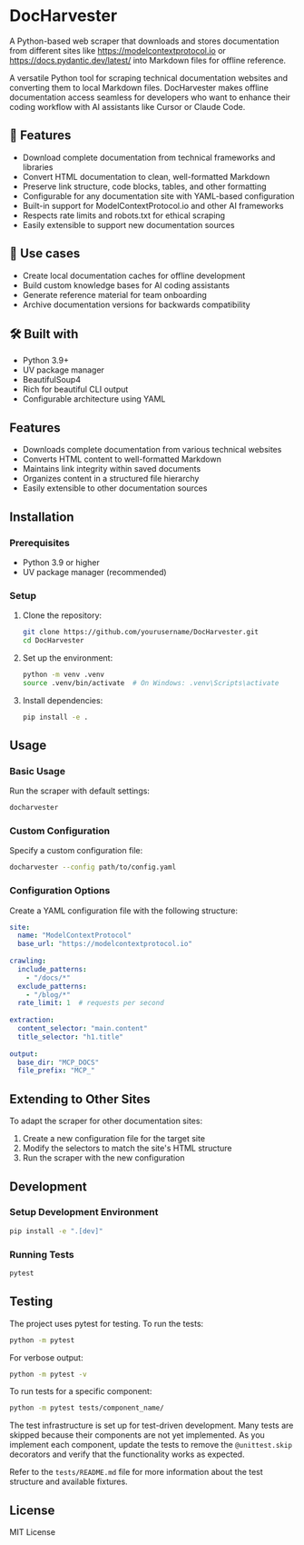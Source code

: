 # DocHarvester

A Python-based web scraper that downloads and stores documentation from different sites like https://modelcontextprotocol.io or https://docs.pydantic.dev/latest/ into Markdown files for offline reference.

A versatile Python tool for scraping technical documentation websites and converting them to local Markdown files. DocHarvester makes offline documentation access seamless for developers who want to enhance their coding workflow with AI assistants like Cursor or Claude Code.

## 🌟 Features

- Download complete documentation from technical frameworks and libraries
- Convert HTML documentation to clean, well-formatted Markdown
- Preserve link structure, code blocks, tables, and other formatting
- Configurable for any documentation site with YAML-based configuration
- Built-in support for ModelContextProtocol.io and other AI frameworks
- Respects rate limits and robots.txt for ethical scraping
- Easily extensible to support new documentation sources

## 🚀 Use cases

- Create local documentation caches for offline development
- Build custom knowledge bases for AI coding assistants
- Generate reference material for team onboarding
- Archive documentation versions for backwards compatibility

## 🛠️ Built with

- Python 3.9+
- UV package manager
- BeautifulSoup4
- Rich for beautiful CLI output
- Configurable architecture using YAML

## Features

- Downloads complete documentation from various technical websites
- Converts HTML content to well-formatted Markdown
- Maintains link integrity within saved documents
- Organizes content in a structured file hierarchy
- Easily extensible to other documentation sources

## Installation

### Prerequisites

- Python 3.9 or higher
- UV package manager (recommended)

### Setup

1. Clone the repository:
   ```bash
   git clone https://github.com/yourusername/DocHarvester.git
   cd DocHarvester
   ```

2. Set up the environment:
   ```bash
   python -m venv .venv
   source .venv/bin/activate  # On Windows: .venv\Scripts\activate
   ```

3. Install dependencies:
   ```bash
   pip install -e .
   ```

## Usage

### Basic Usage

Run the scraper with default settings:

```bash
docharvester
```

### Custom Configuration

Specify a custom configuration file:

```bash
docharvester --config path/to/config.yaml
```

### Configuration Options

Create a YAML configuration file with the following structure:

```yaml
site:
  name: "ModelContextProtocol"
  base_url: "https://modelcontextprotocol.io"
  
crawling:
  include_patterns:
    - "/docs/*"
  exclude_patterns:
    - "/blog/*"
  rate_limit: 1  # requests per second
  
extraction:
  content_selector: "main.content"
  title_selector: "h1.title"
  
output:
  base_dir: "MCP_DOCS"
  file_prefix: "MCP_"
```

## Extending to Other Sites

To adapt the scraper for other documentation sites:

1. Create a new configuration file for the target site
2. Modify the selectors to match the site's HTML structure
3. Run the scraper with the new configuration

## Development

### Setup Development Environment

```bash
pip install -e ".[dev]"
```

### Running Tests

```bash
pytest
```

## Testing

The project uses pytest for testing. To run the tests:

```bash
python -m pytest
```

For verbose output:

```bash
python -m pytest -v
```

To run tests for a specific component:

```bash
python -m pytest tests/component_name/
```

The test infrastructure is set up for test-driven development. Many tests are skipped because their components are not yet implemented. As you implement each component, update the tests to remove the `@unittest.skip` decorators and verify that the functionality works as expected.

Refer to the `tests/README.md` file for more information about the test structure and available fixtures.

## License

MIT License 